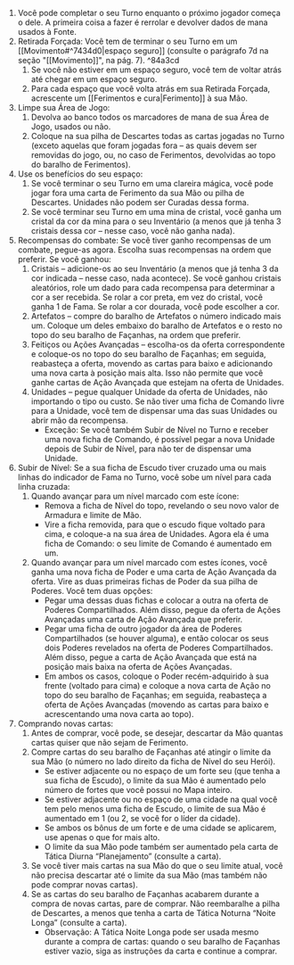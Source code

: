 1. Você pode completar o seu Turno enquanto o próximo jogador começa o dele. A primeira coisa a fazer é rerrolar e devolver dados de mana usados à Fonte.
2. Retirada Forçada: Você tem de terminar o seu Turno em um [[Movimento#^7434d0|espaço seguro]] (consulte o parágrafo 7d na seção "[[Movimento]]", na pág. 7). ^84a3cd
	1. Se você não estiver em um espaço seguro, você tem de voltar atrás até chegar em um espaço seguro.
	2. Para cada espaço que você volta atrás em sua Retirada Forçada, acrescente um [[Ferimentos e cura|Ferimento]] à sua Mão.
3. Limpe sua Área de Jogo:
	1. Devolva ao banco todos os marcadores de mana de sua Área de Jogo, usados ou não.
	2. Coloque na sua pilha de Descartes todas as cartas jogadas no Turno (exceto aquelas que foram jogadas fora – as quais devem ser removidas do jogo, ou, no caso de Ferimentos, devolvidas ao topo do baralho de Ferimentos).
4. Use os benefícios do seu espaço:
	1. Se você terminar o seu Turno em uma clareira mágica, você pode jogar fora uma carta de Ferimento da sua Mão ou pilha de Descartes. Unidades não podem ser Curadas dessa forma.
	2. Se você terminar seu Turno em uma mina de cristal, você ganha um cristal da cor da mina para o seu Inventário (a menos que já tenha 3 cristais dessa cor – nesse caso, você não ganha nada).
5. Recompensas do combate: Se você tiver ganho recompensas de um combate, pegue-as agora. Escolha suas recompensas na ordem que preferir. Se você ganhou:
	1. Cristais – adicione-os ao seu Inventário (a menos que já tenha 3 da cor indicada – nesse caso, nada acontece). Se você ganhou cristais aleatórios, role um dado para cada recompensa para determinar a cor a ser recebida. Se rolar a cor preta, em vez do cristal, você ganha 1 de Fama. Se rolar a cor dourada, você pode escolher a cor.
	2. Artefatos – compre do baralho de Artefatos o número	 indicado mais um. Coloque um deles embaixo do baralho de Artefatos e o resto no topo do seu baralho de Façanhas, na ordem que preferir.
	3. Feitiços ou Ações Avançadas – escolha-os da oferta correspondente e coloque-os no topo do seu baralho de Façanhas; em seguida, reabasteça a oferta, movendo as cartas para baixo e adicionando uma nova carta à posição mais alta. Isso não permite que você ganhe cartas de Ação Avançada que estejam na oferta de Unidades.
	4. Unidades – pegue qualquer Unidade da oferta de Unidades, não importando o tipo ou custo. Se não tiver uma ficha de Comando livre para a Unidade, você tem de dispensar uma das suas Unidades ou abrir mão da recompensa.
		- Exceção: Se você também Subir de Nível no Turno e receber uma nova ficha de Comando, é possível pegar a nova Unidade depois de Subir de Nível, para não ter de dispensar uma Unidade.
6. Subir de Nível: Se a sua ficha de Escudo tiver cruzado uma ou mais linhas do indicador de Fama no Turno, você sobe um nível para cada linha cruzada:
	1. Quando avançar para um nível marcado com este ícone:
		- Remova a ficha de Nível do topo, revelando o seu novo valor de Armadura e limite de Mão.
		- Vire a ficha removida, para que o escudo fique voltado para cima, e coloque-a na sua área de Unidades. Agora ela é uma ficha de Comando: o seu limite de Comando é aumentado em um.
	2. Quando avançar para um nível marcado com estes ícones, você ganha uma nova ficha de Poder e uma carta de Ação Avançada da oferta. Vire as duas primeiras fichas de Poder da sua pilha de Poderes. Você tem duas opções:
		-  Pegar uma dessas duas fichas e colocar a outra na oferta de Poderes Compartilhados. Além disso, pegue da oferta de Ações Avançadas uma carta de Ação Avançada que preferir.
		- Pegar uma ficha de outro jogador da área de Poderes Compartilhados (se houver alguma), e então colocar os seus dois Poderes revelados na oferta de Poderes Compartilhados. Além disso, pegue a carta de Ação Avançada que está na posição mais baixa na oferta de Ações Avançadas.
		- Em ambos os casos, coloque o Poder recém-adquirido à sua frente (voltado para cima) e coloque a nova carta de Ação no topo do seu baralho de Façanhas; em seguida, reabasteça a oferta de Ações Avançadas (movendo as cartas para baixo e acrescentando uma nova carta ao topo).
7. Comprando novas cartas:
	1. Antes de comprar, você pode, se desejar, descartar da Mão quantas cartas quiser que não sejam de Ferimento.
	2. Compre cartas do seu baralho de Façanhas até atingir o limite da sua Mão (o número no lado direito da ficha de Nível do seu Herói).
		- Se estiver adjacente ou no espaço de um forte seu (que tenha a sua ficha de Escudo), o limite da sua Mão é aumentado pelo número de fortes que você possui no Mapa inteiro.
		- Se estiver adjacente ou no espaço de uma cidade na qual você tem pelo menos uma ficha de Escudo, o limite de sua Mão é aumentado em 1 (ou 2, se você for o líder da cidade).
		- Se ambos os bônus de um forte e de uma cidade se aplicarem, use apenas o que for mais alto.
		- O limite da sua Mão pode também ser aumentado pela carta de Tática Diurna “Planejamento” (consulte a carta).
	3. Se você tiver mais cartas na sua Mão do que o seu limite atual, você não precisa descartar até o limite da sua Mão (mas também não pode comprar novas cartas).
	4. Se as cartas do seu baralho de Façanhas acabarem durante a compra de novas cartas, pare de comprar. Não reembaralhe a pilha de Descartes, a menos que tenha a carta de Tática Noturna “Noite Longa” (consulte a carta).
		- Observação: A Tática Noite Longa pode ser usada mesmo durante a compra de cartas: quando o seu baralho de Façanhas estiver vazio, siga as instruções da carta e continue a comprar.